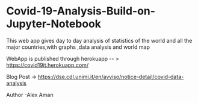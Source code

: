 # Covid-19-Analysis-Build-on-Jupyter-Notebook
This web app gives day to day analysis of statistics  of the world and all the major countries,with graphs ,data analysis  and world map

WebApp is published through herokuapp -- > https://covid19it.herokuapp.com/

Blog Post -> https://dse.cdl.unimi.it/en/avviso/notice-detail/covid-data-analysis

Author -Alex Aman
